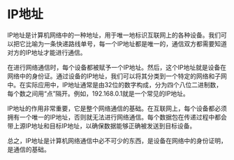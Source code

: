 # IP地址

IP地址是计算机网络中的一种地址，用于唯一地标识互联网上的各种设备。我们可以把它比喻为一条快递路线单号，每一个IP地址都是唯一的，通信双方都需要知道对方的IP地址才能进行通信。

在进行网络通信时，每个设备都被赋予一个IP地址。然后，这个IP地址就是设备在网络中的身份证。通过设备的IP地址，我们可以将其分类到一个特定的网络和子网中。在实际应用中，IP地址通常是由32位的数字构成，分为四个八位二进制数，每个数之间用“点”隔开。例如，192.168.0.1就是一个常见的IP地址。

IP地址的作用非常重要，它是整个网络通信的基础。在互联网上，每个设备都必须拥有一个唯一的IP地址，否则就无法进行网络通信。每个数据包在传递过程中都会带上源IP地址和目标IP地址，以确保数据能够正确被发送到目标设备。

总之，IP地址是计算机网络通信中必不可少的东西，是设备在网络中的身份证明，是通信的基础。
